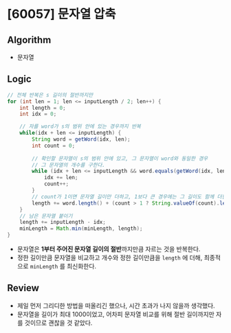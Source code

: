 # [60057] 문자열 압축

## Algorithm
- 문자열

## Logic

```java
// 전체 반복은 s 길이의 절반까지만
for (int len = 1; len <= inputLength / 2; len++) {
    int length = 0;
    int idx = 0;

    // 자를 word가 s의 범위 안에 있는 경우까지 반복
    while(idx + len <= inputLength) {
        String word = getWord(idx, len);
        int count = 0;
        
        // 확인할 문자열이 s의 범위 안에 있고, 그 문자열이 word와 동일한 경우
        // 그 문자열의 개수를 구한다.
        while (idx + len <= inputLength && word.equals(getWord(idx, len))) {
            idx += len;
            count++;
        }
        // count가 1이면 문자열 길이만 더하고, 1보다 큰 경우에는 그 길이도 함께 더한다.
        length += word.length() + (count > 1 ? String.valueOf(count).length() : 0);
    }
    // 남은 문자열 붙이기
    length += inputLength - idx;
    minLength = Math.min(minLength, length);
}
```

- 문자열은 **1부터 주어진 문자열 길이의 절반**까지만큼 자르는 것을 반복한다.
- 정한 길이만큼 문자열을 비교하고 개수와 정한 길이만큼을 `length` 에 더해, 최종적으로 `minLength` 를 최신화한다.

## Review
- 제일 먼저 그리디한 방법을 떠올리긴 했으나, 시간 초과가 나지 않을까 생각했다.
- 문자열을 길이가 최대 1000이었고, 어차피 문자열 비교를 위해 절반 길이까지만 자를 것이므로 괜찮을 것 같았다.